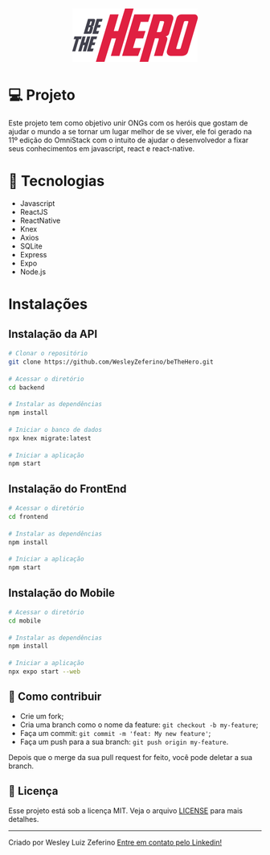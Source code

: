 <h1 align="center">
    <img alt="BeTheHero" title="#BeTheHero" src="./frontend/src/assets/logo.svg" width="250px" />
</h1>

# 💻 Projeto
Este projeto tem como objetivo unir ONGs com os heróis que gostam de ajudar o mundo a se tornar um lugar melhor de se viver, ele foi gerado na 11º edição do OmniStack com o intuito de ajudar o desenvolvedor a fixar seus conhecimentos em javascript, react e react-native.

# :rocket: Tecnologias
* Javascript
* ReactJS
* ReactNative
* Knex
* Axios
* SQLite
* Express
* Expo
* Node.js

# Instalações

## Instalação da API
```bash
# Clonar o repositório
git clone https://github.com/WesleyZeferino/beTheHero.git

# Acessar o diretório
cd backend

# Instalar as dependências
npm install

# Iniciar o banco de dados
npx knex migrate:latest

# Iniciar a aplicação
npm start
```

## Instalação do FrontEnd
```bash
# Acessar o diretório
cd frontend

# Instalar as dependências
npm install

# Iniciar a aplicação
npm start
```

## Instalação do Mobile
```bash
# Acessar o diretório
cd mobile

# Instalar as dependências
npm install

# Iniciar a aplicação
npx expo start --web
```

## 🤔 Como contribuir

- Crie um fork;
- Cria uma branch como o nome da feature: `git checkout -b my-feature`;
- Faça um commit: `git commit -m 'feat: My new feature'`;
- Faça um push para a sua branch: `git push origin my-feature`.

Depois que o merge da sua pull request for feito, você pode deletar a sua branch.


## :memo: Licença

Esse projeto está sob a licença MIT. Veja o arquivo [LICENSE](LICENSE.md) para mais detalhes.

---
Criado por Wesley Luiz Zeferino [Entre em contato pelo Linkedin!](https://www.linkedin.com/in/wesleyluiz)
